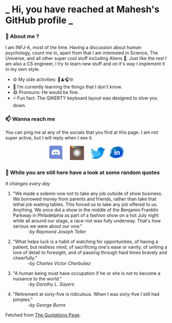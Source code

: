 # **_ Hi, you have reached at Mahesh's GitHub profile _**
### 🌸 About me ?
I am INFJ-A, most of the time. Having a discussion about human psychology, count me in, apart from that I am interested in Science, The Universe, and all other super cool stuff including Aliens 🤫. Just like the rest I am also a CS engineer, I try to learn new stuff and on it's way I implement it in my own style. 
- ☮ My side activities: 🎨♟🎧🌐
- 🌱 I’m currently learning the things that I don't know.
- 😄 Pronouns: He would be fine.
- ⚡ Fun fact: The QWERTY keyboard layout was designed to slow you down.

### 📫 Wanna reach me
You can ping me at any of the socials that you find at this page. I am not super active, but I will reply when I see it.
<p align="center">
<a href="https://discordapp.com/users/733328856957714472"><img src="./Assets/Papirus-Team-Papirus-Apps-Discord.svg" height="50px" width="50px" ></a>&nbsp; &nbsp;  
<a href ="https://instagram.com/obl1v_on"><img src="./Assets/Papirus-Team-Papirus-Apps-Instagram.svg" height="50px" width="50px" ></a>&nbsp;  &nbsp; 
<a href ="https://twitter.com/MaheshN2000"><img src="./Assets/Papirus-Team-Papirus-Apps-Twitter.svg" height ="50px" width="50px" ></a>&nbsp;
<a href ="https://linkedin.com/in/mahesh2000"><img src="./Assets/in.png" height ="50px" width="50px" ></a>

</p>



### 🔰 While you are still here have a look at some random quotes
*It changes every day*

<!-- BLOG-POST-LIST:START -->
 1.  "We made a solemn vow not to take any job outside of show business. We borrowed money from parents and friends, rather than take that lethal job waiting tables. This forced us to take any job offered to us. Anything. We once did a show in the middle of the Benjamin Franklin Parkway in Philadelphia as part of a fashion show on a hot July night while all around our stage, a race-riot was fully underway. That's how serious we were about our vow." <br> &emsp;&emsp;&emsp; <i>-by Raymond Joseph Teller</i> 

 2.  "What helps luck is a habit of watching for opportunities, of having a patient, but restless mind, of sacrificing one's ease or vanity, of uniting a love of detail to foresight, and of passing through hard times bravely and cheerfully." <br> &emsp;&emsp;&emsp; <i>-by Charles Victor Cherbuliez</i> 

 3.  "A human being must have occupation if he or she is not to become a nuisance to the world." <br> &emsp;&emsp;&emsp; <i>-by Dorothy L. Sayers</i> 

 4.  "Retirement at sixty-five is ridiculous. When I was sixty-five I still had pimples." <br> &emsp;&emsp;&emsp; <i>-by George Burns</i> 
<!-- BLOG-POST-LIST:END -->
Fetched from <a href="http://www.quotationspage.com/data/mqotd.rss"> The Quotations Page</a>.
<!-- The above quotes are fetched from " http://www.quotationspage.com/data/mqotd.rss " and the github action used was gautamkrishnar/blog-post-workflow@master -->
